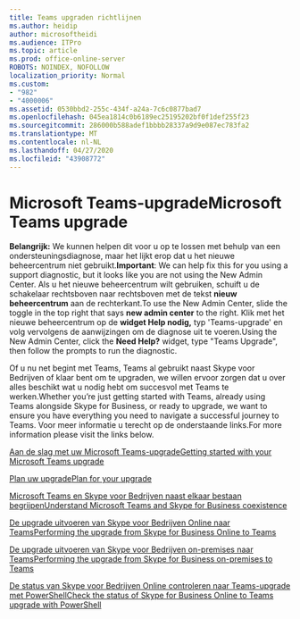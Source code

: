 ```yaml
---
title: Teams upgraden richtlijnen
ms.author: heidip
author: microsoftheidi
ms.audience: ITPro
ms.topic: article
ms.prod: office-online-server
ROBOTS: NOINDEX, NOFOLLOW
localization_priority: Normal
ms.custom:
- "982"
- "4000006"
ms.assetid: 0530bbd2-255c-434f-a24a-7c6c0877bad7
ms.openlocfilehash: 045ea1814c0b6189ec25195202bf0f1def255f23
ms.sourcegitcommit: 286000b588adef1bbbb28337a9d9e087ec783fa2
ms.translationtype: MT
ms.contentlocale: nl-NL
ms.lasthandoff: 04/27/2020
ms.locfileid: "43908772"
---
```

# <a name="microsoft-teams-upgrade"></a><span data-ttu-id="7b1f9-102">Microsoft Teams-upgrade</span><span class="sxs-lookup"><span data-stu-id="7b1f9-102">Microsoft Teams upgrade</span></span>

<span data-ttu-id="7b1f9-103">**Belangrijk:** We kunnen helpen dit voor u op te lossen met behulp van een ondersteuningsdiagnose, maar het lijkt erop dat u het nieuwe beheercentrum niet gebruikt.</span><span class="sxs-lookup"><span data-stu-id="7b1f9-103">**Important**: We can help fix this for you using a support diagnostic, but it looks like you are not using the New Admin Center.</span></span> <span data-ttu-id="7b1f9-104">Als u het nieuwe beheercentrum wilt gebruiken, schuift u de schakelaar rechtsboven naar rechtsboven met de tekst **nieuw beheercentrum** aan de rechterkant.</span><span class="sxs-lookup"><span data-stu-id="7b1f9-104">To use the New Admin Center, slide the toggle in the top right that says **new admin center** to the right.</span></span> <span data-ttu-id="7b1f9-105">Klik met het nieuwe beheercentrum op de **widget Help nodig,** typ 'Teams-upgrade' en volg vervolgens de aanwijzingen om de diagnose uit te voeren.</span><span class="sxs-lookup"><span data-stu-id="7b1f9-105">Using the New Admin Center, click the **Need Help?** widget, type "Teams Upgrade", then follow the prompts to run the diagnostic.</span></span>

<span data-ttu-id="7b1f9-106">Of u nu net begint met Teams, Teams al gebruikt naast Skype voor Bedrijven of klaar bent om te upgraden, we willen ervoor zorgen dat u over alles beschikt wat u nodig hebt om succesvol met Teams te werken.</span><span class="sxs-lookup"><span data-stu-id="7b1f9-106">Whether you’re just getting started with Teams, already using Teams alongside Skype for Business, or ready to upgrade, we want to ensure you have everything you need to navigate a successful journey to Teams.</span></span> <span data-ttu-id="7b1f9-107">Voor meer informatie u terecht op de onderstaande links.</span><span class="sxs-lookup"><span data-stu-id="7b1f9-107">For more information please visit the links below.</span></span>

[<span data-ttu-id="7b1f9-108">Aan de slag met uw Microsoft Teams-upgrade</span><span class="sxs-lookup"><span data-stu-id="7b1f9-108">Getting started with your Microsoft Teams upgrade</span></span>](https://docs.microsoft.com/MicrosoftTeams/upgrade-start-here)

[<span data-ttu-id="7b1f9-109">Plan uw upgrade</span><span class="sxs-lookup"><span data-stu-id="7b1f9-109">Plan for your upgrade</span></span>](https://docs.microsoft.com/MicrosoftTeams/upgrade-plan-journey)

[<span data-ttu-id="7b1f9-110">Microsoft Teams en Skype voor Bedrijven naast elkaar bestaan begrijpen</span><span class="sxs-lookup"><span data-stu-id="7b1f9-110">Understand Microsoft Teams and Skype for Business coexistence</span></span>](https://docs.microsoft.com/MicrosoftTeams/teams-and-skypeforbusiness-coexistence-and-interoperability)

[<span data-ttu-id="7b1f9-111">De upgrade uitvoeren van Skype voor Bedrijven Online naar Teams</span><span class="sxs-lookup"><span data-stu-id="7b1f9-111">Performing the upgrade from Skype for Business Online to Teams</span></span>](https://docs.microsoft.com/MicrosoftTeams/upgrade-to-teams-execute-skypeforbusinessonline)

[<span data-ttu-id="7b1f9-112">De upgrade uitvoeren van Skype voor Bedrijven on-premises naar Teams</span><span class="sxs-lookup"><span data-stu-id="7b1f9-112">Performing the upgrade from Skype for Business on-premises to Teams</span></span>](https://docs.microsoft.com/MicrosoftTeams/upgrade-to-teams-execute-skypeforbusinesshybridonprem)
 
[<span data-ttu-id="7b1f9-113">De status van Skype voor Bedrijven Online controleren naar Teams-upgrade met PowerShell</span><span class="sxs-lookup"><span data-stu-id="7b1f9-113">Check the status of Skype for Business Online to Teams upgrade with PowerShell</span></span>](https://docs.microsoft.com/powershell/module/skype/get-csteamsupgradestatus?view=skype-ps)